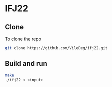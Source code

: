 # IFJ22
## Clone
To clone the repo
```sh
git clone https://github.com/VileDeg/ifj22.git
```
## Build and run
```sh
make
./ifj22 < <input>
```

